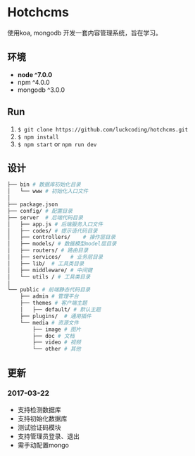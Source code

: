 # Hotchcms

使用koa, mongodb 开发一套内容管理系统，旨在学习。

## 环境

* **node ^7.0.0**
* npm ^4.0.0
* mongodb ^3.0.0

## Run

1. `$ git clone https://github.com/luckcoding/hotchcms.git`
2. `$ npm install`
3. `$ npm start` or `npm run dev`

## 设计

```sh
├── bin # 数据库初始化目录
│   └── www # 初始化入口文件
│   
├── package.json 
├── config/ # 配置目录
├── server  # 后端代码目录
│   ├── app.js # 后端服务入口文件
│   ├── codes/ # 提示语代码目录
│   ├── controllers/    # 操作层目录
│   ├── models/ # 数据模型model层目录
│   ├── routers/ # 路由目录
│   ├── services/   # 业务层目录
│   ├── lib/  # 工具类目录
│   ├── middleware/ # 中间键
│   └── utils / # 工具类目录
│   
└── public # 前端静态代码目录
    ├── admin # 管理平台
    ├── themes # 客户端主题
    │   ├── default/ # 默认主题
    ├── plugins/  # 通用插件
    └── media # 资源文件
        ├── image # 图片
        ├── doc # 文档
        ├── video # 视频
        └── other # 其他
```

## 更新

### 2017-03-22

* 支持检测数据库
* 支持初始化数据库
* 测试验证码模块
* 支持管理员登录、退出
* 需手动配置mongo